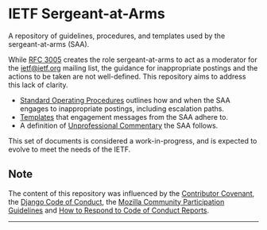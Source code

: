 # IETF Sergeant-at-Arms

A repository of guidelines, procedures, and templates used by the sergeant-at-arms (SAA).

While [RFC 3005] creates the role sergeant-at-arms to act as a moderator for the ietf@ietf.org mailing list, the guidance for inappropriate postings and the actions to be taken are not well-defined.  This repository aims to address this lack of clarity.

* [Standard Operating Procedures](sop.md) outlines how and when the SAA engages to inappropriate postings, including escalation paths.
* [Templates](email-templates) that engagement messages from the SAA adhere to.
* A definition of [Unprofessional Commentary](unprofessional-commentary.md) the SAA follows.

This set of documents is considered a work-in-progress, and is expected to evolve to meet the needs of the IETF.

## Note

The content of this repository was influenced by the [Contributor Covenant], the [Django Code of Conduct], the [Mozilla Community Participation Guidelines] and [How to Respond to Code of Conduct Reports].

---
[RFC 3005]: <https://tools.ietf.org/html/rfc3005>
[Contributor Covenant]: https://www.contributor-covenant.org/
[Django Code of Conduct]: https://www.djangoproject.com/conduct/
[Mozilla Community Participation Guidelines]: https://www.mozilla.org/en-US/about/governance/policies/participation/
[How to Respond to Code of Conduct Reports]: https://frameshiftconsulting.com/code-of-conduct-book/
